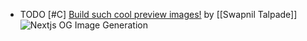 - TODO [#C] [Build such cool preview images!](https://www.swapniltalpade.com/blog/next-og-image-generation) by [[Swapnil Talpade]]
  <img src="https://www.swapniltalpade.com/_next/image?url=%2F_static%2Fblogs%2Fnext-og-generation%2Fbrowser-output.png&w=3840&q=75" alt="Nextjs OG Image Generation" class="article-cover" />
